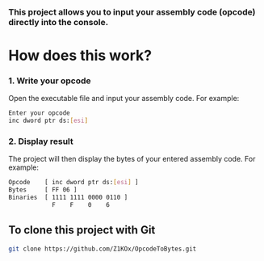 ### This project allows you to input your assembly code (opcode) directly into the console.

# How does this work?

### 1. Write your opcode
Open the executable file and input your assembly code. For example:
```bash
Enter your opcode
inc dword ptr ds:[esi]
```

### 2. Display result
The project will then display the bytes of your entered assembly code. For example:
```bash
Opcode    [ inc dword ptr ds:[esi] ]
Bytes     [ FF 06 ]
Binaries  [ 1111 1111 0000 0110 ]
            F    F    0    6
```

## To clone this project with Git
```bash
git clone https://github.com/Z1KOx/OpcodeToBytes.git
```
